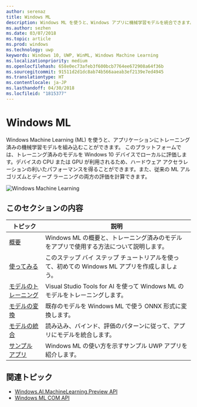 ```yaml
---
author: serenaz
title: Windows ML
description: Windows ML を使うと、Windows アプリに機械学習モデルを統合できます。 このプラットフォームにより、Windows 10 デバイスでハードウェア アクセラレーションに対応したローカルな評価が可能になります。
ms.author: sezhen
ms.date: 03/07/2018
ms.topic: article
ms.prod: windows
ms.technology: uwp
keywords: Windows 10, UWP, WinML, Windows Machine Learning
ms.localizationpriority: medium
ms.openlocfilehash: 658e0ec73afeb3f600bcb7764ee672908a64f36b
ms.sourcegitcommit: 91511d2d1dc8ab74b566aaeab3ef2139e7ed4945
ms.translationtype: HT
ms.contentlocale: ja-JP
ms.lasthandoff: 04/30/2018
ms.locfileid: "1815377"
---
```

# <a name="windows-ml"></a>Windows ML

Windows Machine Learning (ML) を使うと、アプリケーションにトレーニング済みの機械学習モデルを組み込むことができます。 このプラットフォームでは、トレーニング済みのモデルを Windows 10 デバイスでローカルに評価します。デバイスの CPU または GPU が利用されるため、ハードウェア アクセラレーションの利いたパフォーマンスを得ることができます。また、従来の ML アルゴリズムとディープ ラーニングの両方の評価を計算できます。

![Windows Machine Learning](images/winml-graphic.png)

## <a name="in-this-section"></a>このセクションの内容

| トピック | 説明 |
| - | - |
| [概要](overview.md) | Windows ML の概要と、トレーニング済みのモデルをアプリで使用する方法について説明します。 |
| [使ってみる](get-started.md) | このステップ バイ ステップ チュートリアルを使って、初めての Windows ML アプリを作成しましょう。 |
| [モデルのトレーニング](train-ai-model.md) | Visual Studio Tools for AI を使って Windows ML のモデルをトレーニングします。 |
| [モデルの変換](conversion-samples.md) | 既存のモデルを Windows ML で使う ONNX 形式に変換します。 |
| [モデルの統合](integrate-model.md) | 読み込み、バインド、評価のパターンに従って、アプリにモデルを統合します。 |
| [サンプル アプリ](samples.md) | Windows ML の使い方を示すサンプル UWP アプリを紹介します。 |

## <a name="related-topics"></a>関連トピック

- [Windows.AI.MachineLearning.Preview API](/uwp/api/windows.ai.machinelearning.preview)
- [Windows ML COM API](https://msdn.microsoft.com/en-us/library/windows/desktop/mt845849.aspx)